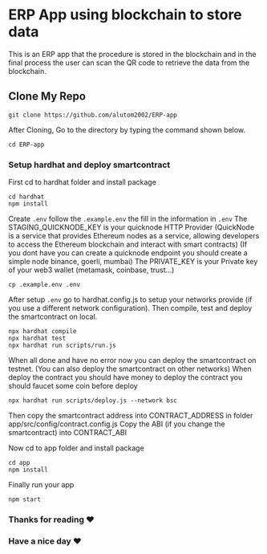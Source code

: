 # ERP App using blockchain to store data

This is an ERP app that the procedure is stored in the blockchain and in the final process the user can scan the QR code to retrieve the data from the blockchain.<br>

## Clone My Repo <br>

```
git clone https://github.com/alutom2002/ERP-app
```

After Cloning, Go to the directory by typing the command shown below.

```
cd ERP-app
```

### Setup hardhat and deploy smartcontract

First cd to hardhat folder and install package

```
cd hardhat
npm install
```

Create `.env` follow the `.example.env` the fill in the information in `.env`
The STAGING_QUICKNODE_KEY is your quicknode HTTP Provider
(QuickNode is a service that provides Ethereum nodes as a service, allowing developers to access the Ethereum blockchain and interact with smart contracts)
(If you dont have you can create a quicknode endpoint you should create a simple node binance, goerli, mumbai)
The PRIVATE_KEY is your Private key of your web3 wallet (metamask, coinbase, trust...)

```
cp .example.env .env
```

After setup `.env` go to hardhat.config.js to setup your networks provide (if you use a different network configuration). Then compile, test and deploy the smartcontract on local.

```
npx hardhat compile
npx hardhat test
npx hardhat run scripts/run.js
```

When all done and have no error now you can deploy the smartcontract on testnet.
(You can also deploy the smartcontract on other networks)
When deploy the contract you should have money to deploy the contract you should faucet some coin before deploy

```
npx hardhat run scripts/deploy.js --network bsc
```

Then copy the smartcontract address into CONTRACT_ADDRESS in folder app/src/config/contract.config.js
Copy the ABI (if you change the smartcontract) into CONTRACT_ABI 

Now cd to app folder and install package

```
cd app
npm install
```

Finally run your app

```
npm start
```

### Thanks for reading :heart:
### Have a nice day :heart: